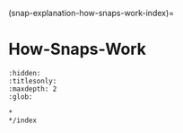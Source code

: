 (snap-explanation-how-snaps-work-index)=
# How-Snaps-Work

```{toctree}
:hidden:
:titlesonly:
:maxdepth: 2
:glob:

*
*/index

